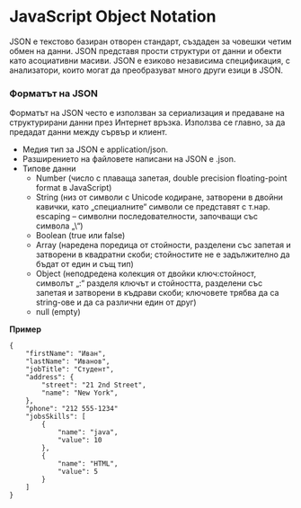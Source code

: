 
# JavaScript Object Notation

JSON е текстово базиран отворен стандарт, създаден за човешки четим обмен на данни. JSON представя прости структури от данни и обекти като асоциативни масиви. JSON е езиково независима спецификация, с анализатори, които могат да преобразуват много други езици в JSON.

### Форматът на JSON

Форматът на JSON често е използван за сериализация и предаване на структурирани данни през Интернет връзка. Използва се главно, за да предадат данни между сървър и клиент.

* Mедия тип за JSON е application/json.
* Разширението на файловете написани на JSON е .json.
* Типове данни
  * Number (число с плаваща запетая, double precision floating-point format в JavaScript)
  * String (низ от символи с Unicode кодиране, затворени в двойни кавички, като „специалните“ символи се представят с т.нар. escaping – символни последователности, започващи със символа „\“)
  * Boolean (true или false)
  * Array (наредена поредица от стойности, разделени със запетая и затворени в квадратни скоби; стойностите не е задължително да бъдат от един и същ тип)
  * Object (неподредена колекция от двойки ключ:стойност, символът „:“ разделя ключът и стойността, разделени със запетая и затворени в къдрави скоби; ключовете трябва да са string-ове и да са различни един от друг)
  * null (empty)

**Пример**

```
{
    "firstName": "Иван",
    "lastName": "Иванов",
    "jobTitle": "Студент",
    "address": {
        "street": "21 2nd Street",
        "name": "New York",
    },
    "phone": "212 555-1234"
    "jobsSkills": [
        {
            "name": "java",
            "value": 10
        },
        {
            "name": "HTML",
            "value": 5
        }
    ]
}
```
